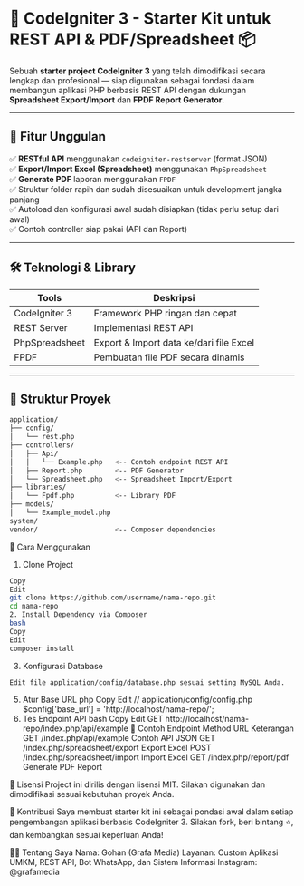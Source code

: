 # 🚀 CodeIgniter 3 - Starter Kit untuk REST API & PDF/Spreadsheet 📦

Sebuah **starter project CodeIgniter 3** yang telah dimodifikasi secara lengkap dan profesional — siap digunakan sebagai fondasi dalam membangun aplikasi PHP berbasis REST API dengan dukungan **Spreadsheet Export/Import** dan **FPDF Report Generator**.

---

## 🎯 Fitur Unggulan

✅ **RESTful API** menggunakan `codeigniter-restserver` (format JSON)  
✅ **Export/Import Excel (Spreadsheet)** menggunakan `PhpSpreadsheet`  
✅ **Generate PDF** laporan menggunakan `FPDF`  
✅ Struktur folder rapih dan sudah disesuaikan untuk development jangka panjang  
✅ Autoload dan konfigurasi awal sudah disiapkan (tidak perlu setup dari awal)  
✅ Contoh controller siap pakai (API dan Report)

---

## 🛠️ Teknologi & Library

| Tools           | Deskripsi                                      |
|----------------|------------------------------------------------|
| CodeIgniter 3   | Framework PHP ringan dan cepat                 |
| REST Server     | Implementasi REST API                          |
| PhpSpreadsheet  | Export & Import data ke/dari file Excel        |
| FPDF            | Pembuatan file PDF secara dinamis              |

---

## 📁 Struktur Proyek

```bash
application/
├── config/
│   └── rest.php
├── controllers/
│   ├── Api/
│   │   └── Example.php   <-- Contoh endpoint REST API
│   ├── Report.php        <-- PDF Generator
│   └── Spreadsheet.php   <-- Spreadsheet Import/Export
├── libraries/
│   └── Fpdf.php          <-- Library PDF
├── models/
│   └── Example_model.php
system/
vendor/                   <-- Composer dependencies
```

🚀 Cara Menggunakan
1. Clone Project
```bash
Copy
Edit
git clone https://github.com/username/nama-repo.git
cd nama-repo
2. Install Dependency via Composer
bash
Copy
Edit
composer install
```
3. Konfigurasi Database
```bash
Edit file application/config/database.php sesuai setting MySQL Anda.
```
5. Atur Base URL
php
Copy
Edit
// application/config/config.php
$config['base_url'] = 'http://localhost/nama-repo/';
6. Tes Endpoint API
bash
Copy
Edit
GET http://localhost/nama-repo/index.php/api/example
🧪 Contoh Endpoint
Method	URL	Keterangan
GET	/index.php/api/example	Contoh API JSON
GET	/index.php/spreadsheet/export	Export Excel
POST	/index.php/spreadsheet/import	Import Excel
GET	/index.php/report/pdf	Generate PDF Report

📄 Lisensi
Project ini dirilis dengan lisensi MIT. Silakan digunakan dan dimodifikasi sesuai kebutuhan proyek Anda.

🙌 Kontribusi
Saya membuat starter kit ini sebagai pondasi awal dalam setiap pengembangan aplikasi berbasis CodeIgniter 3.
Silakan fork, beri bintang ⭐, dan kembangkan sesuai keperluan Anda!

👨‍💻 Tentang Saya
Nama: Gohan (Grafa Media)
Layanan: Custom Aplikasi UMKM, REST API, Bot WhatsApp, dan Sistem Informasi
Instagram: @grafamedia
